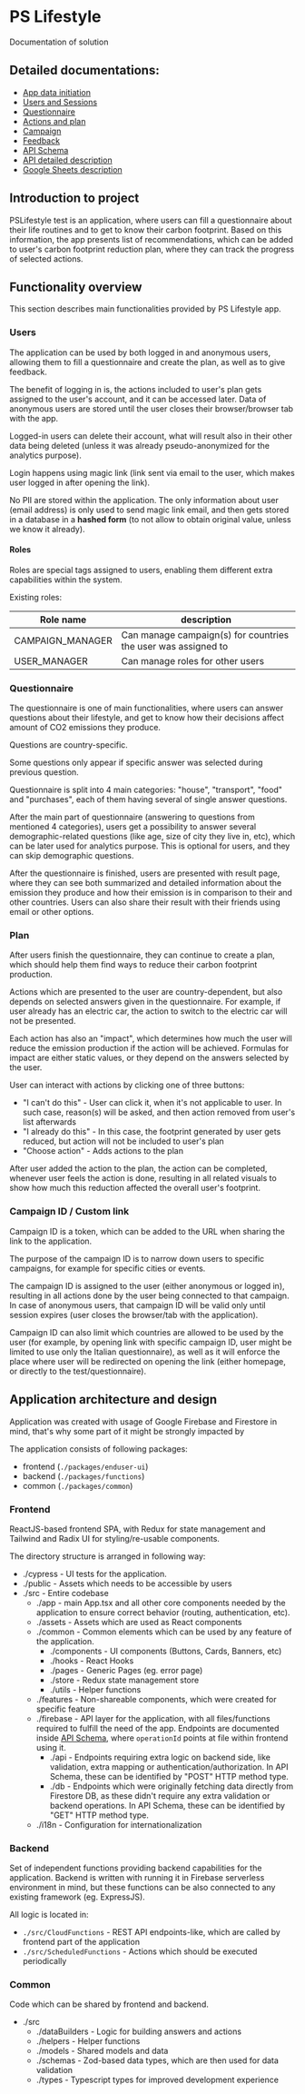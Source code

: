 # PS Lifestyle

Documentation of solution

## Detailed documentations:

- [App data initiation](./detailed_feature_doc/app-data-initiation.md)
- [Users and Sessions](./detailed_feature_doc/users-and-sessions.md)
- [Questionnaire](./detailed_feature_doc/questionnaire.md)
- [Actions and plan](./detailed_feature_doc/actions-and-plan.md)
- [Campaign](./detailed_feature_doc/campaign.md)
- [Feedback](./detailed_feature_doc/feedback.md)
- [API Schema](./api-schema.json)
- [API detailed description](./detailed_feature_doc/api-detailed-description.md)
- [Google Sheets description](./detailed_feature_doc/google-sheets.md)

## Introduction to project

PSLifestyle test is an application, where users can fill a questionnaire about their life routines and to get to know their
carbon footprint. Based on this information, the app presents list of recommendations, which can be added to user's
carbon footprint reduction plan, where they can track the progress of selected actions.

## Functionality overview

This section describes main functionalities provided by PS Lifestyle app.

### Users

The application can be used by both logged in and anonymous users, allowing them to fill a questionnaire
and create the plan, as well as to give feedback.

The benefit of logging in is, the actions included to user's plan gets assigned to the user's account,
and it can be accessed later.
Data of anonymous users are stored until the user closes their browser/browser tab with the app.

Logged-in users can delete their account, what will result also in their other data being deleted
(unless it was already pseudo-anonymized for the analytics purpose).

Login happens using magic link (link sent via email to the user, which makes user logged in after opening the link).

No PII are stored within the application. The only information about user (email address) is only used to send magic
link email, and then gets stored in a database in a **hashed form** (to not allow to obtain original value, unless we
know it already).

#### Roles

Roles are special tags assigned to users, enabling them different extra capabilities within the system.

Existing roles:

| Role name        | description                                                   |
|------------------|---------------------------------------------------------------|
| CAMPAIGN_MANAGER | Can manage campaign(s) for countries the user was assigned to |
| USER_MANAGER     | Can manage roles for other users                              |

### Questionnaire

The questionnaire is one of main functionalities, where users can answer questions about their lifestyle,
and get to know how their decisions affect amount of CO2 emissions they produce.

Questions are country-specific.

Some questions only appear if specific answer was selected during previous question.

Questionnaire is split into 4 main categories: "house", "transport", "food" and "purchases", each of them having several
of single answer questions.

After the main part of questionnaire (answering to questions from mentioned 4 categories), users get a possibility to
answer several demographic-related questions (like age, size of city they live in, etc), which can be later used for
analytics purpose. This is optional for users, and they can skip demographic questions.

After the questionnaire is finished, users are presented with result page, where they can see both summarized and
detailed information about the emission they produce and how their emission is in comparison to their and other
countries. Users can also share their result with their friends using email or other options.

### Plan

After users finish the questionnaire, they can continue to create a plan, which should help them find ways to reduce
their carbon footprint production.

Actions which are presented to the user are country-dependent, but also depends on selected answers given in the
questionnaire. For example, if user already has an electric car, the action to switch to the electric car will
not be presented.

Each action has also an "impact", which determines how much the user will reduce the emission production if the action
will be achieved. Formulas for impact are either static values, or they depend on the answers selected by the user.

User can interact with actions by clicking one of three buttons:

- "I can't do this" - User can click it, when it's not applicable to user. In such case, reason(s) will be asked, and
  then action removed from user's list afterwards
- "I already do this" - In this case, the footprint generated by user gets reduced, but action will not be included to
  user's plan
- "Choose action" - Adds actions to the plan

After user added the action to the plan, the action can be completed, whenever user feels the action is done, resulting
in all related visuals to show how much this reduction affected the overall user's footprint.

### Campaign ID / Custom link

Campaign ID is a token, which can be added to the URL when sharing the link to the application.

The purpose of the campaign ID is to narrow down users to specific campaigns, for example for specific cities or events.

The campaign ID is assigned to the user (either anonymous or logged in), resulting in all actions done by the user
being connected to that campaign. In case of anonymous users, that campaign ID will be valid only until session expires
(user closes the browser/tab with the application).

Campaign ID can also limit which countries are allowed to be used by the user (for example, by opening link with
specific campaign ID, user might be limited to use only the Italian questionnaire), as well as it will enforce the place
where user will be redirected on opening the link (either homepage, or directly to the test/questionnaire).

## Application architecture and design

Application was created with usage of Google Firebase and Firestore in mind, that's why some part of it might be
strongly impacted by

The application consists of following packages:

- frontend (`./packages/enduser-ui`)
- backend (`./packages/functions`)
- common (`./packages/common`)

### Frontend

ReactJS-based frontend SPA, with Redux for state management and Tailwind and Radix UI for styling/re-usable components.

The directory structure is arranged in following way:

- ./cypress - UI tests for the application.
- ./public - Assets which needs to be accessible by users
- ./src - Entire codebase
    - ./app - main App.tsx and all other core components needed by the application to ensure correct behavior (routing,
      authentication, etc).
    - ./assets - Assets which are used as React components
    - ./common - Common elements which can be used by any feature of the application.
        - ./components - UI components (Buttons, Cards, Banners, etc)
        - ./hooks - React Hooks
        - ./pages - Generic Pages (eg. error page)
        - ./store - Redux state management store
        - ./utils - Helper functions
    - ./features - Non-shareable components, which were created for specific feature
    - ./firebase - API layer for the application, with all files/functions required to fulfill the need of the app.
      Endpoints are documented inside [API Schema](./api-schema.json), where `operationId` points at file within
      frontend using it.
        - ./api - Endpoints requiring extra logic on backend side, like validation, extra mapping or
          authentication/authorization. In API Schema, these can be identified by "POST" HTTP method type.
        - ./db - Endpoints which were originally fetching data directly from Firestore DB, as these didn't require any
          extra validation or backend operations. In API Schema, these can be identified by "GET" HTTP method type.
    - ./i18n - Configuration for internationalization

### Backend

Set of independent functions providing backend capabilities for the application. Backend is written with running it in
Firebase serverless environment in mind, but these functions can be also connected to any existing framework (eg.
ExpressJS).

All logic is located in:

- `./src/CloudFunctions` - REST API endpoints-like, which are called by frontend part of the application
- `./src/ScheduledFunctions` - Actions which should be executed periodically

### Common

Code which can be shared by frontend and backend.

- ./src
    - ./dataBuilders - Logic for building answers and actions
    - ./helpers - Helper functions
    - ./models - Shared models and data
    - ./schemas - Zod-based data types, which are then used for data validation
    - ./types - Typescript types for improved development experience
